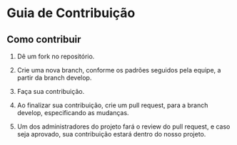 # Guia de Contribuição

## Como contribuir

1. Dê um fork no repositório.

2. Crie uma nova branch, conforme os padrões seguidos pela equipe, a partir da branch develop.

3. Faça sua contribuição.

4. Ao finalizar sua contribuição, crie um pull request, para a branch develop, especificando as mudanças.

5. Um dos administradores do projeto fará o review do pull request, e caso seja aprovado, sua contribuição estará dentro do nosso projeto.